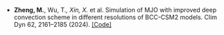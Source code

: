 - <strong>Zheng, M.</strong>, Wu, T.*, Xin, X.* et al. Simulation of MJO with improved deep convection scheme in different resolutions of BCC-CSM2 models. Clim Dyn 62, 2161–2185 (2024). [[Code]](https://doi.org/10.1007/s00382-023-07015-y)